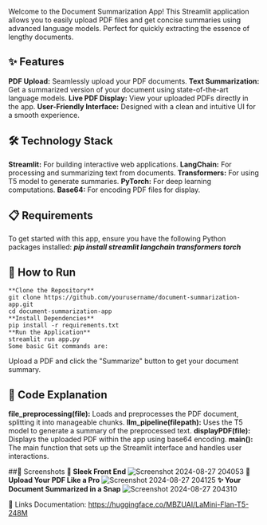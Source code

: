 Welcome to the Document Summarization App! This Streamlit application allows you to easily upload PDF files and get concise summaries using advanced language models. Perfect for quickly extracting the essence of lengthy documents.

## ✨ Features
**PDF Upload:** Seamlessly upload your PDF documents.
**Text Summarization:** Get a summarized version of your document using state-of-the-art language models.
**Live PDF Display:** View your uploaded PDFs directly in the app.
**User-Friendly Interface:** Designed with a clean and intuitive UI for a smooth experience.
## 🛠️ Technology Stack
**Streamlit:** For building interactive web applications.
**LangChain:** For processing and summarizing text from documents.
**Transformers:** For using T5 model to generate summaries.
**PyTorch:** For deep learning computations.
**Base64:** For encoding PDF files for display.
## 📋 Requirements
To get started with this app, ensure you have the following Python packages installed:
***pip install streamlit langchain transformers torch***
## 🚀 How to Run
```
**Clone the Repository**
git clone https://github.com/yourusername/document-summarization-app.git
cd document-summarization-app
**Install Dependencies**
pip install -r requirements.txt
**Run the Application**
streamlit run app.py
Some basic Git commands are:
```

Upload a PDF and click the "Summarize" button to get your document summary.

## 📝 Code Explanation
**file_preprocessing(file):** Loads and preprocesses the PDF document, splitting it into manageable chunks.
**llm_pipeline(filepath):** Uses the T5 model to generate a summary of the preprocessed text.
**displayPDF(file):** Displays the uploaded PDF within the app using base64 encoding.
**main():** The main function that sets up the Streamlit interface and handles user interactions.

##📸 Screenshots
**🚀 Sleek Front End**
![Screenshot 2024-08-27 204053](https://github.com/user-attachments/assets/0ac76a51-a0de-4f99-ab28-bcd63c8c5abd)
**📄 Upload Your PDF Like a Pro**
![Screenshot 2024-08-27 204125](https://github.com/user-attachments/assets/75a90f13-c24d-4e13-a511-7bc4ee56a9bf)
**✨ Your Document Summarized in a Snap**
![Screenshot 2024-08-27 204310](https://github.com/user-attachments/assets/4a1d2375-c483-4b3c-be35-c2ee42a8a62b)

🔗 Links
Documentation: https://huggingface.co/MBZUAI/LaMini-Flan-T5-248M
